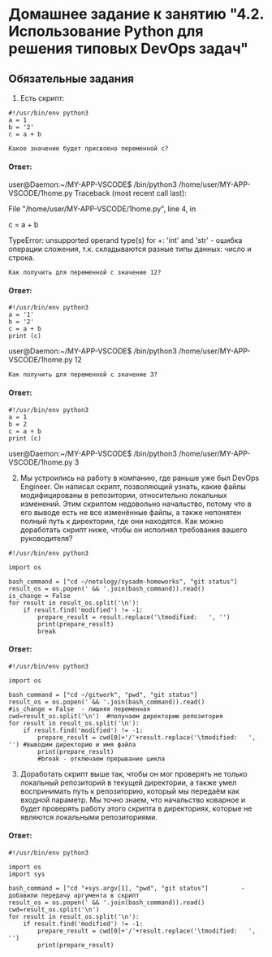 # Домашнее задание к занятию "4.2. Использование Python для решения типовых DevOps задач"
## Обязательные задания


1. Есть скрипт:
```
#!/usr/bin/env python3
a = 1
b = '2'
c = a + b
```

    Какое значение будет присвоено переменной c?
#### Ответ:
    
user@Daemon:~/MY-APP-VSCODE$ /bin/python3 /home/user/MY-APP-VSCODE/1home.py
Traceback (most recent call last):

File "/home/user/MY-APP-VSCODE/1home.py", line 4, in <module>
  
c = a + b
  
TypeError: unsupported operand type(s) for +: 'int' and 'str' - ошибка операции сложения, т.к. складываются разные типы данных: число и строка.
    
    Как получить для переменной c значение 12?
#### Ответ:    
```  
#!/usr/bin/env python3
a = '1'
b = '2'
c = a + b
print (c)
```
user@Daemon:~/MY-APP-VSCODE$ /bin/python3 /home/user/MY-APP-VSCODE/1home.py
12

    Как получить для переменной c значение 3?
#### Ответ:    
```  
#!/usr/bin/env python3
a = 1
b = 2
c = a + b
print (c)
```
user@Daemon:~/MY-APP-VSCODE$ /bin/python3 /home/user/MY-APP-VSCODE/1home.py
3

2. Мы устроились на работу в компанию, где раньше уже был DevOps Engineer. Он написал скрипт, позволяющий узнать, какие файлы модифицированы в репозитории, относительно локальных изменений. Этим скриптом недовольно начальство, потому что в его выводе есть не все изменённые файлы, а также непонятен полный путь к директории, где они находятся. Как можно доработать скрипт ниже, чтобы он исполнял требования вашего руководителя?
```
#!/usr/bin/env python3

import os

bash_command = ["cd ~/netology/sysadm-homeworks", "git status"]
result_os = os.popen(' && '.join(bash_command)).read()
is_change = False
for result in result_os.split('\n'):
    if result.find('modified') != -1:
        prepare_result = result.replace('\tmodified:   ', '')
        print(prepare_result)
        break
```
#### Ответ: 
```
#!/usr/bin/env python3

import os

bash_command = ["cd ~/gitwork", "pwd", "git status"]            
result_os = os.popen(' && '.join(bash_command)).read()
#is_change = False  - лишняя переменная
cwd=result_os.split('\n')  #получаем директорию репозитория
for result in result_os.split('\n'):
    if result.find('modified') != -1:
        prepare_result = cwd[0]+'/'+result.replace('\tmodified:   ', '') #выводим директорию и имя файла
        print(prepare_result)
        #break - отключаем прерывание цикла
```
3. Доработать скрипт выше так, чтобы он мог проверять не только локальный репозиторий в текущей директории, а также умел воспринимать путь к репозиторию, который мы передаём как входной параметр. Мы точно знаем, что начальство коварное и будет проверять работу этого скрипта в директориях, которые не являются локальными репозиториями.
#### Ответ:
```
#!/usr/bin/env python3

import os
import sys

bash_command = ["cd "+sys.argv[1], "pwd", "git status"]         - добавили передачу аргумента в скрипт
result_os = os.popen(' && '.join(bash_command)).read()          
cwd=result_os.split('\n')
for result in result_os.split('\n'):
    if result.find('modified') != -1:
        prepare_result = cwd[0]+'/'+result.replace('\tmodified:   ', '')
        print(prepare_result)
```

    

